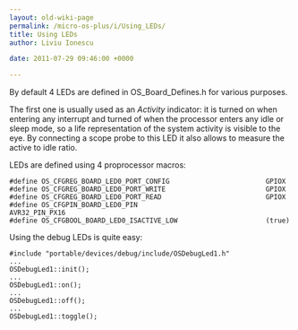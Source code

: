 ```yaml
---
layout: old-wiki-page
permalink: /micro-os-plus/i/Using_LEDs/
title: Using LEDs
author: Liviu Ionescu

date: 2011-07-29 09:46:00 +0000

---
```


By default 4 LEDs are defined in OS_Board_Defines.h for various purposes.

The first one is usually used as an *Activity* indicator: it is turned on when entering any interrupt and turned of when the processor enters any idle or sleep mode, so a life representation of the system activity is visible to the eye. By connecting a scope probe to this LED it also allows to measure the active to idle ratio.

LEDs are defined using 4 proprocessor macros:

    #define OS_CFGREG_BOARD_LED0_PORT_CONFIG                        GPIOX
    #define OS_CFGREG_BOARD_LED0_PORT_WRITE                         GPIOX
    #define OS_CFGREG_BOARD_LED0_PORT_READ                          GPIOX
    #define OS_CFGPIN_BOARD_LED0_PIN                                AVR32_PIN_PX16
    #define OS_CFGBOOL_BOARD_LED0_ISACTIVE_LOW                      (true)

Using the debug LEDs is quite easy:

    #include "portable/devices/debug/include/OSDebugLed1.h"
    ...
    OSDebugLed1::init();
    ...
    OSDebugLed1::on();
    ...
    OSDebugLed1::off();
    ...
    OSDebugLed1::toggle();